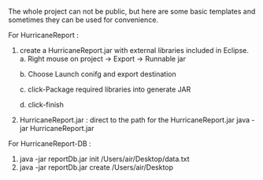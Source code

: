 The whole project can not be public, but here are some basic templates and sometimes they can be used for convenience.


For HurricaneReport :
1. create a HurricaneReport.jar with external libraries included in Eclipse.
   a.  Right mouse on project -> Export -> Runnable jar 
   
   b.  Choose Launch conifg and export destination
   
   c.  click-Package required libraries into generate JAR
   
   d.  click-finish

2. HurricaneReport.jar :
  direct to the path for the HurricaneReport.jar
  java -jar HurricaneReport.jar
  
  
  
For HurricaneReport-DB :
1. java -jar reportDb.jar init /Users/air/Desktop/data.txt
2. java -jar reportDb.jar create /Users/air/Desktop
 


